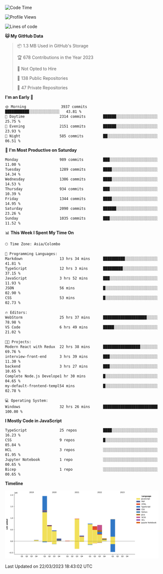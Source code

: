 
<!--START_SECTION:waka-->
![Code Time](http://img.shields.io/badge/Code%20Time-980%20hrs%209%20mins-blue)

![Profile Views](http://img.shields.io/badge/Profile%20Views-0-blue)

![Lines of code](https://img.shields.io/badge/From%20Hello%20World%20I%27ve%20Written-7.7%20million%20lines%20of%20code-blue)

**🐱 My GitHub Data** 

> 📦 1.3 MB Used in GitHub's Storage 
 > 
> 🏆 678 Contributions in the Year 2023
 > 
> 🚫 Not Opted to Hire
 > 
> 📜 138 Public Repositories 
 > 
> 🔑 47 Private Repositories 
 > 
**I'm an Early 🐤** 

```text
🌞 Morning                3937 commits        ███████████░░░░░░░░░░░░░░   43.81 % 
🌆 Daytime                2314 commits        ██████░░░░░░░░░░░░░░░░░░░   25.75 % 
🌃 Evening                2151 commits        ██████░░░░░░░░░░░░░░░░░░░   23.93 % 
🌙 Night                  585 commits         ██░░░░░░░░░░░░░░░░░░░░░░░   06.51 % 
```
📅 **I'm Most Productive on Saturday** 

```text
Monday                   989 commits         ███░░░░░░░░░░░░░░░░░░░░░░   11.00 % 
Tuesday                  1289 commits        ████░░░░░░░░░░░░░░░░░░░░░   14.34 % 
Wednesday                1306 commits        ████░░░░░░░░░░░░░░░░░░░░░   14.53 % 
Thursday                 934 commits         ███░░░░░░░░░░░░░░░░░░░░░░   10.39 % 
Friday                   1344 commits        ████░░░░░░░░░░░░░░░░░░░░░   14.95 % 
Saturday                 2090 commits        ██████░░░░░░░░░░░░░░░░░░░   23.26 % 
Sunday                   1035 commits        ███░░░░░░░░░░░░░░░░░░░░░░   11.52 % 
```


📊 **This Week I Spent My Time On** 

```text
🕑︎ Time Zone: Asia/Colombo

💬 Programming Languages: 
Markdown                 13 hrs 34 mins      ██████████░░░░░░░░░░░░░░░   41.81 % 
TypeScript               12 hrs 3 mins       █████████░░░░░░░░░░░░░░░░   37.15 % 
JavaScript               3 hrs 52 mins       ███░░░░░░░░░░░░░░░░░░░░░░   11.93 % 
JSON                     56 mins             █░░░░░░░░░░░░░░░░░░░░░░░░   02.90 % 
CSS                      53 mins             █░░░░░░░░░░░░░░░░░░░░░░░░   02.73 % 

🔥 Editors: 
WebStorm                 25 hrs 37 mins      ████████████████████░░░░░   78.98 % 
VS Code                  6 hrs 49 mins       █████░░░░░░░░░░░░░░░░░░░░   21.02 % 

🐱‍💻 Projects: 
Modern React with Redux  22 hrs 38 mins      █████████████████░░░░░░░░   69.76 % 
interview-front-end      3 hrs 39 mins       ███░░░░░░░░░░░░░░░░░░░░░░   11.30 % 
backend                  3 hrs 27 mins       ███░░░░░░░░░░░░░░░░░░░░░░   10.65 % 
Complete Node.js Develope1 hr 30 mins        █░░░░░░░░░░░░░░░░░░░░░░░░   04.65 % 
my-default-frontend-templ54 mins             █░░░░░░░░░░░░░░░░░░░░░░░░   02.78 % 

💻 Operating System: 
Windows                  32 hrs 26 mins      █████████████████████████   100.00 % 
```

**I Mostly Code in JavaScript** 

```text
TypeScript               25 repos            ████░░░░░░░░░░░░░░░░░░░░░   16.23 % 
CSS                      9 repos             █░░░░░░░░░░░░░░░░░░░░░░░░   05.84 % 
HCL                      3 repos             ░░░░░░░░░░░░░░░░░░░░░░░░░   01.95 % 
Jupyter Notebook         1 repo              ░░░░░░░░░░░░░░░░░░░░░░░░░   00.65 % 
Bicep                    1 repo              ░░░░░░░░░░░░░░░░░░░░░░░░░   00.65 % 
```



**Timeline**

![Lines of Code chart](https://raw.githubusercontent.com/ccweerasinghe1994/ccweerasinghe1994/master/assets/bar_graph.png)


 Last Updated on 22/03/2023 18:43:02 UTC
<!--END_SECTION:waka-->
